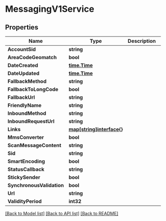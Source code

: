 # MessagingV1Service

## Properties

Name | Type | Description | Notes
------------ | ------------- | ------------- | -------------
**AccountSid** | **string** |  | [optional] 
**AreaCodeGeomatch** | **bool** |  | [optional] 
**DateCreated** | [**time.Time**](time.Time.md) |  | [optional] 
**DateUpdated** | [**time.Time**](time.Time.md) |  | [optional] 
**FallbackMethod** | **string** |  | [optional] 
**FallbackToLongCode** | **bool** |  | [optional] 
**FallbackUrl** | **string** |  | [optional] 
**FriendlyName** | **string** |  | [optional] 
**InboundMethod** | **string** |  | [optional] 
**InboundRequestUrl** | **string** |  | [optional] 
**Links** | [**map[string]interface{}**](.md) |  | [optional] 
**MmsConverter** | **bool** |  | [optional] 
**ScanMessageContent** | **string** |  | [optional] 
**Sid** | **string** |  | [optional] 
**SmartEncoding** | **bool** |  | [optional] 
**StatusCallback** | **string** |  | [optional] 
**StickySender** | **bool** |  | [optional] 
**SynchronousValidation** | **bool** |  | [optional] 
**Url** | **string** |  | [optional] 
**ValidityPeriod** | **int32** |  | [optional] 

[[Back to Model list]](../README.md#documentation-for-models) [[Back to API list]](../README.md#documentation-for-api-endpoints) [[Back to README]](../README.md)


